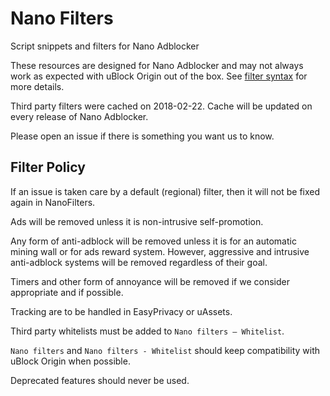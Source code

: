 # Nano Filters

Script snippets and filters for Nano Adblocker

These resources are designed for Nano Adblocker and may not always work as
expected with uBlock Origin out of the box. See
[filter syntax](https://github.com/NanoAdblocker/NanoCore/blob/master/notes/filter-syntax.MD#filter-syntax)
for more details.

Third party filters were cached on 2018-02-22. Cache will be updated on every
release of Nano Adblocker.

Please open an issue if there is something you want us to know.

## Filter Policy

If an issue is taken care by a default (regional) filter, then it will not be
fixed again in NanoFilters.

Ads will be removed unless it is non-intrusive self-promotion.

Any form of anti-adblock will be removed unless it is for an automatic mining
wall or for ads reward system. However, aggressive and intrusive anti-adblock
systems will be removed regardless of their goal.

Timers and other form of annoyance will be removed if we consider appropriate
and if possible.

Tracking are to be handled in EasyPrivacy or uAssets.

Third party whitelists must be added to `Nano filters – Whitelist`.

`Nano filters` and `Nano filters - Whitelist` should keep compatibility with
uBlock Origin when possible.

Deprecated features should never be used.
